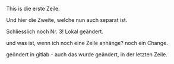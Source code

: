 This is die erste Zeile.

Und hier die Zweite, welche nun auch separat ist.

Schliesslich noch Nr. 3! Lokal geändert.

und was ist, wenn ich noch eine Zeile anhänge?
noch ein Change.

geöndert in gitlab - auch das wurde geändert, in der letzten Zeile.
